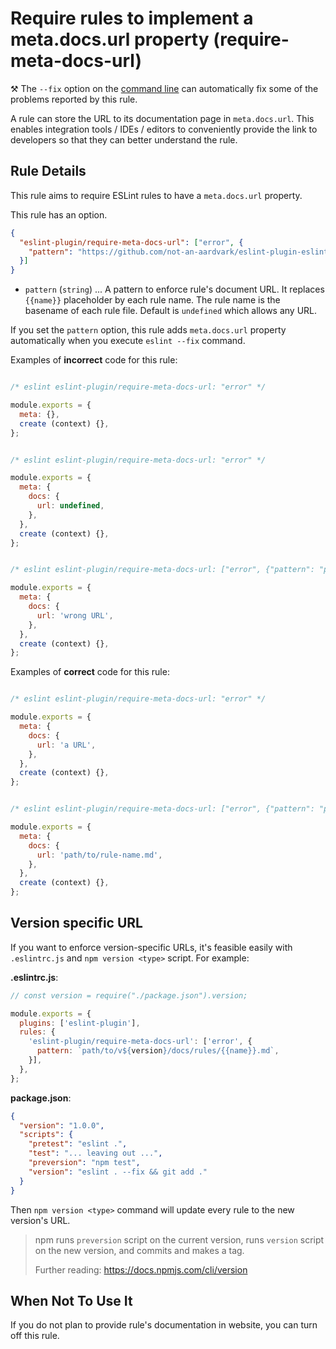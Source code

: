 # Require rules to implement a meta.docs.url property (require-meta-docs-url)

⚒️ The `--fix` option on the [command line](https://eslint.org/docs/user-guide/command-line-interface#-fix) can automatically fix some of the problems reported by this rule.

A rule can store the URL to its documentation page in `meta.docs.url`. This enables integration tools / IDEs / editors to conveniently provide the link to developers so that they can better understand the rule.

## Rule Details

This rule aims to require ESLint rules to have a `meta.docs.url` property.

This rule has an option.

```json
{
  "eslint-plugin/require-meta-docs-url": ["error", {
    "pattern": "https://github.com/not-an-aardvark/eslint-plugin-eslint-plugin/blob/master/docs/rules/{{name}}.md"
  }]
}
```

- `pattern` (`string`) ... A pattern to enforce rule's document URL. It replaces `{{name}}` placeholder by each rule name. The rule name is the basename of each rule file. Default is `undefined` which allows any URL.

If you set the `pattern` option, this rule adds `meta.docs.url` property automatically when you execute `eslint --fix` command.

Examples of **incorrect** code for this rule:

```js

/* eslint eslint-plugin/require-meta-docs-url: "error" */

module.exports = {
  meta: {},
  create (context) {},
};

```

```js

/* eslint eslint-plugin/require-meta-docs-url: "error" */

module.exports = {
  meta: {
    docs: {
      url: undefined,
    },
  },
  create (context) {},
};

```

```js

/* eslint eslint-plugin/require-meta-docs-url: ["error", {"pattern": "path/to/{{name}}.md"}] */

module.exports = {
  meta: {
    docs: {
      url: 'wrong URL',
    },
  },
  create (context) {},
};

```

Examples of **correct** code for this rule:

```js

/* eslint eslint-plugin/require-meta-docs-url: "error" */

module.exports = {
  meta: {
    docs: {
      url: 'a URL',
    },
  },
  create (context) {},
};

```

```js

/* eslint eslint-plugin/require-meta-docs-url: ["error", {"pattern": "path/to/{{name}}.md"}] */

module.exports = {
  meta: {
    docs: {
      url: 'path/to/rule-name.md',
    },
  },
  create (context) {},
};

```

## Version specific URL

If you want to enforce version-specific URLs, it's feasible easily with `.eslintrc.js` and `npm version <type>` script.
For example:

**.eslintrc.js**:

```js
// const version = require("./package.json").version;

module.exports = {
  plugins: ['eslint-plugin'],
  rules: {
    'eslint-plugin/require-meta-docs-url': ['error', {
      pattern: `path/to/v${version}/docs/rules/{{name}}.md`,
    }],
  },
};
```

**package.json**:

```json
{
  "version": "1.0.0",
  "scripts": {
    "pretest": "eslint .",
    "test": "... leaving out ...",
    "preversion": "npm test",
    "version": "eslint . --fix && git add ."
  }
}
```

Then `npm version <type>` command will update every rule to the new version's URL.

> npm runs `preversion` script on the current version, runs `version` script on the new version, and commits and makes a tag.
>
> Further reading: <https://docs.npmjs.com/cli/version>

## When Not To Use It

If you do not plan to provide rule's documentation in website, you can turn off this rule.

